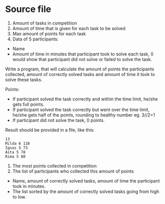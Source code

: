 # Source file

1. Amount of tasks in competition
2. Amount of time that is given for each task to be solved
3. Max amount of points for each task
4. Data of 5 participants:
- Name
- Amount of time in minutes that participant took to solve each task, 0 would show that participant did not solve or failed to solve the task.

Write a program, that will calculate the amount of points the participants collected, amount of correctly solved tasks and amount of time it took to solve these tasks.

Points:
- If participant solved the task correctly and within the time limit, he/she gets full points.
- If participant solved the task correctly but went over the time limit, he/she gets half of the points, rounding to healthy number eg. 3//2=1
- If participant did not solve the task, 0 points.

Result should be provided in a file, like this:

```
13
Milda 6 116
Ignas 5 73
Asta 5 78
Rima 5 80
```

1. The most points collected in competition
2. The list of participants who collected this amount of points
- Name, amount of correctly solved tasks, amount of time the participant took in minutes.
- The list sorted by the amount of correctly solved tasks going from high to low.